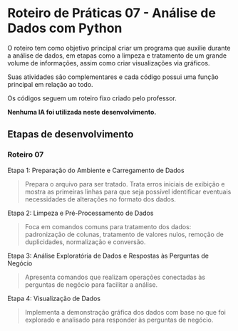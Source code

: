 # Roteiro de Práticas 07 - Análise de Dados com Python

O roteiro tem como objetivo principal criar um programa que auxilie durante a análise de dados, em etapas como a limpeza e tratamento de um grande volume de informações, assim como criar visualizações via gráficos.

Suas atividades são complementares e cada código possui uma função principal em relação ao todo.

Os códigos seguem um roteiro fixo criado pelo professor.

**Nenhuma IA foi utilizada neste desenvolvimento.**
## Etapas de desenvolvimento

### Roteiro 07

Etapa 1: Preparação do Ambiente e Carregamento de Dados

  > Prepara o arquivo para ser tratado. Trata erros iniciais de exibição e mostra as primeiras linhas para que seja possível identificar eventuais necessidades de alterações no formato dos dados.
  
Etapa 2: Limpeza e Pré-Processamento de Dados

  > Foca em comandos comuns para tratamento dos dados: padronização de colunas, tratamento de valores nulos, remoção de duplicidades, normalização e conversão.

Etapa 3: Análise Exploratória de Dados e Respostas às Perguntas de Negócio

  > Apresenta comandos que realizam operações conectadas às perguntas de negócio para facilitar a análise.

Etapa 4:  Visualização de Dados

> Implementa a demonstração gráfica dos dados com base no que foi explorado e analisado para responder às perguntas de negócio.

